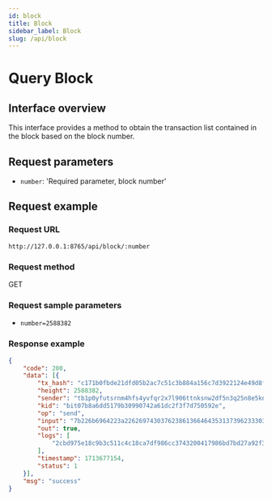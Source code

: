```yaml
---
id: block
title: Block
sidebar_label: Block
slug: /api/block
--- 
```



# Query Block

## Interface overview

This interface provides a method to obtain the transaction list contained in the block based on the block number.

## Request parameters

* `number`: 'Required parameter, block number'

## Request example

### Request URL

`http://127.0.0.1:8765/api/block/:number`

### Request method

GET

### Request sample parameters

* `number=2588382`


### Response example
```json
{
	"code": 200,
	"data": [{
		"tx_hash": "c171b0fbde21dfd05b2ac7c51c3b884a156c7d3922124e49d8fc60f5f5f4dc9b",
		"height": 2588382,
		"sender": "tb1p0yfutsrnm4hfs4yvfqr2x7l906ttnksnw2df5n3q25n8e5kngecq8u4du0",
		"kid": "bit07b8a6dd5179b30990742a61dc2f3f7d750592e",
		"op": "send",
		"input": "7b226b6964223a22626974303762386136646435313739623330393930373432613631646332663366376437353035393265222c226d6574686f64223a227472616e73666572222c22706172616d73223a5b227462317173616b79756373786b63647232617934397634706d703671663273347473736d6c7a64686864222c3130305d7d",
		"out": true,
		"logs": [
			"2cbd975e18c9b3c511c4c18ca7df986cc3743200417986bd7bd27a92f38a5de8"
		],
		"timestamp": 1713677154,
		"status": 1
	}],
	"msg": "success"
}
```